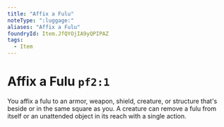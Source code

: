 ```yaml
---
title: "Affix a Fulu"
noteType: ":luggage:"
aliases: "Affix a Fulu"
foundryId: Item.JfQYOjIA9yQPIPAZ
tags:
  - Item
---
```


# Affix a Fulu `pf2:1`

You affix a fulu to an armor, weapon, shield, creature, or structure that's beside or in the same square as you. A creature can remove a fulu from itself or an unattended object in its reach with a single action.
